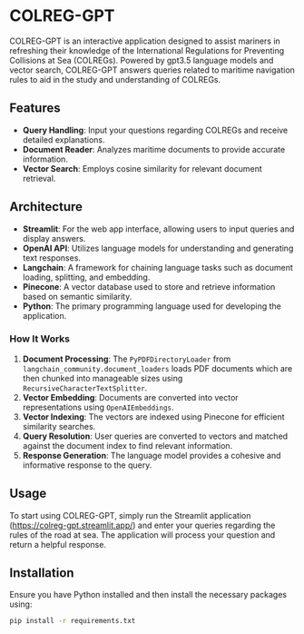 # COLREG-GPT

COLREG-GPT is an interactive application designed to assist mariners in refreshing their knowledge of the International Regulations for Preventing Collisions at Sea (COLREGs). Powered by gpt3.5 language models and vector search, COLREG-GPT answers queries related to maritime navigation rules to aid in the study and understanding of COLREGs.

## Features

- **Query Handling**: Input your questions regarding COLREGs and receive detailed explanations.
- **Document Reader**: Analyzes maritime documents to provide accurate information.
- **Vector Search**: Employs cosine similarity for relevant document retrieval.

## Architecture

- **Streamlit**: For the web app interface, allowing users to input queries and display answers.
- **OpenAI API**: Utilizes language models for understanding and generating text responses.
- **Langchain**: A framework for chaining language tasks such as document loading, splitting, and embedding.
- **Pinecone**: A vector database used to store and retrieve information based on semantic similarity.
- **Python**: The primary programming language used for developing the application.

### How It Works

1. **Document Processing**: The `PyPDFDirectoryLoader` from `langchain_community.document_loaders` loads PDF documents which are then chunked into manageable sizes using `RecursiveCharacterTextSplitter`.
2. **Vector Embedding**: Documents are converted into vector representations using `OpenAIEmbeddings`.
3. **Vector Indexing**: The vectors are indexed using Pinecone for efficient similarity searches.
4. **Query Resolution**: User queries are converted to vectors and matched against the document index to find relevant information.
5. **Response Generation**: The language model provides a cohesive and informative response to the query.

## Usage

To start using COLREG-GPT, simply run the Streamlit application (https://colreg-gpt.streamlit.app/) and enter your queries regarding the rules of the road at sea. The application will process your question and return a helpful response.

## Installation

Ensure you have Python installed and then install the necessary packages using:

```bash
pip install -r requirements.txt
